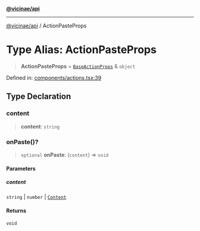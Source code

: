 [**@vicinae/api**](../README.md)

***

[@vicinae/api](../README.md) / ActionPasteProps

# Type Alias: ActionPasteProps

> **ActionPasteProps** = [`BaseActionProps`](BaseActionProps.md) & `object`

Defined in: [components/actions.tsx:39](https://github.com/vicinaehq/vicinae/blob/c742d5fc509336339909dd669955b863f086bf4e/api/src/api/components/actions.tsx#L39)

## Type Declaration

### content

> **content**: `string`

### onPaste()?

> `optional` **onPaste**: (`content`) => `void`

#### Parameters

##### content

`string` | `number` | [`Content`](../@vicinae/namespaces/Clipboard/type-aliases/Content.md)

#### Returns

`void`
